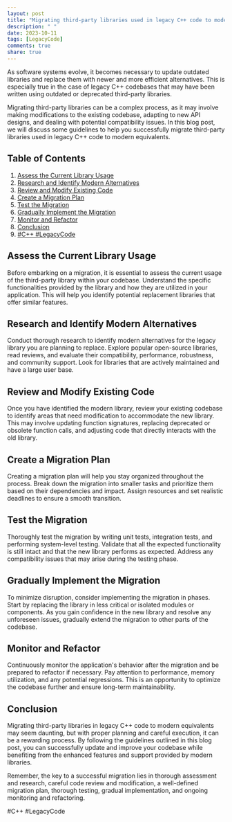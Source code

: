```yaml
---
layout: post
title: "Migrating third-party libraries used in legacy C++ code to modern equivalents"
description: " "
date: 2023-10-11
tags: [LegacyCode]
comments: true
share: true
---
```


As software systems evolve, it becomes necessary to update outdated libraries and replace them with newer and more efficient alternatives. This is especially true in the case of legacy C++ codebases that may have been written using outdated or deprecated third-party libraries.

Migrating third-party libraries can be a complex process, as it may involve making modifications to the existing codebase, adapting to new API designs, and dealing with potential compatibility issues. In this blog post, we will discuss some guidelines to help you successfully migrate third-party libraries used in legacy C++ code to modern equivalents.

## Table of Contents
1. [Assess the Current Library Usage](#assess-the-current-library-usage)
2. [Research and Identify Modern Alternatives](#research-and-identify-modern-alternatives)
3. [Review and Modify Existing Code](#review-and-modify-existing-code)
4. [Create a Migration Plan](#create-a-migration-plan)
5. [Test the Migration](#test-the-migration)
6. [Gradually Implement the Migration](#gradually-implement-the-migration)
7. [Monitor and Refactor](#monitor-and-refactor)
8. [Conclusion](#conclusion)
9. [#C++ #LegacyCode](#c++-legacycode)

## Assess the Current Library Usage

Before embarking on a migration, it is essential to assess the current usage of the third-party library within your codebase. Understand the specific functionalities provided by the library and how they are utilized in your application. This will help you identify potential replacement libraries that offer similar features.

## Research and Identify Modern Alternatives

Conduct thorough research to identify modern alternatives for the legacy library you are planning to replace. Explore popular open-source libraries, read reviews, and evaluate their compatibility, performance, robustness, and community support. Look for libraries that are actively maintained and have a large user base.

## Review and Modify Existing Code

Once you have identified the modern library, review your existing codebase to identify areas that need modification to accommodate the new library. This may involve updating function signatures, replacing deprecated or obsolete function calls, and adjusting code that directly interacts with the old library.

## Create a Migration Plan

Creating a migration plan will help you stay organized throughout the process. Break down the migration into smaller tasks and prioritize them based on their dependencies and impact. Assign resources and set realistic deadlines to ensure a smooth transition.

## Test the Migration

Thoroughly test the migration by writing unit tests, integration tests, and performing system-level testing. Validate that all the expected functionality is still intact and that the new library performs as expected. Address any compatibility issues that may arise during the testing phase.

## Gradually Implement the Migration

To minimize disruption, consider implementing the migration in phases. Start by replacing the library in less critical or isolated modules or components. As you gain confidence in the new library and resolve any unforeseen issues, gradually extend the migration to other parts of the codebase.

## Monitor and Refactor

Continuously monitor the application's behavior after the migration and be prepared to refactor if necessary. Pay attention to performance, memory utilization, and any potential regressions. This is an opportunity to optimize the codebase further and ensure long-term maintainability.

## Conclusion

Migrating third-party libraries in legacy C++ code to modern equivalents may seem daunting, but with proper planning and careful execution, it can be a rewarding process. By following the guidelines outlined in this blog post, you can successfully update and improve your codebase while benefiting from the enhanced features and support provided by modern libraries.

Remember, the key to a successful migration lies in thorough assessment and research, careful code review and modification, a well-defined migration plan, thorough testing, gradual implementation, and ongoing monitoring and refactoring.

#C++ #LegacyCode